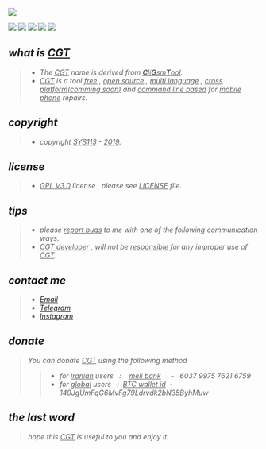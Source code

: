 ![](https://github.com/sys113/CGT-dependencies/raw/master/CGT.png)

![](https://img.shields.io/github/stars/SYS113/CGT.svg)
![](https://img.shields.io/github/forks/SYS113/CGT.svg)
![](https://img.shields.io/github/tag/SYS113/CGT.svg)
![](https://img.shields.io/github/release/SYS113/CGT.svg)
![](https://img.shields.io/github/issues/SYS113/CGT.svg)

## *what is <ins>CGT</ins>*
> * *The <ins>CGT</ins> name is derived from <ins>**C**li**G**sm**T**ool</ins>.<br />*
> * *<ins>CGT</ins> is a tool <ins>free</ins> , <ins>open source</ins>  , <ins>multi language</ins> , <ins>cross platform(comming soon)</ins> and <ins>command line based</ins> for <ins>mobile phone</ins> repairs.*
## *copyright*
> * *copyright <ins>SYS113</ins> - <ins>2019</ins>.*
## *license* 
> * *<ins>GPL V3.0</ins> license , please see <ins>LICENSE</ins> file.*
## *tips* 
> * *please <ins>report bugs</ins> to me with one of the following communication ways.*
> * *<ins>CGT developer</ins> , will not be <ins>responsible</ins> for any improper use of <ins>CGT</ins>.*
## *contact me* 
> * *[Email](https://051.SYS113@gmail.com)*
> * *[Telegram](https://t.me/SYS113/)*
> * *[Instagram](https://instagram.com/sys113/)*
## *donate* 
> *You can donate <ins>CGT</ins> using the following method*
> > * *for <ins>iranian</ins> users &nbsp; :  &nbsp;&nbsp; <ins>meli bank</ins> &nbsp;&nbsp;&nbsp; - &nbsp; 6037 9975 7621 6759*
> > * *for <ins>global</ins> users &nbsp; : &nbsp;<ins>BTC wallet id</ins>&nbsp; - &nbsp; 149JgUmFqG6MvFg79Ldrvdk2bN35ByhMuw*
## *the last word* 
> *hope this <ins>CGT</ins> is useful to you and enjoy it.*

